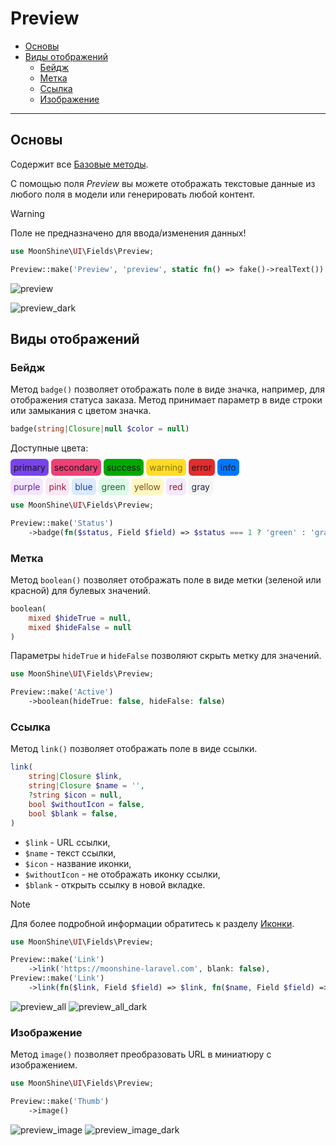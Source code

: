 # Preview

- [Основы](#basics)
- [Виды отображений](#view-methods)
  - [Бейдж](#badge)
  - [Метка](#boolean)
  - [Ссылка](#link)
  - [Изображение](#image)

---

<a name="basics"></a>
## Основы

Содержит все [Базовые методы](#/docs/{{version}}/fields/basic-methods.md).

С помощью поля *Preview* вы можете отображать текстовые данные из любого поля в модели или генерировать любой контент.

> [!WARNING]
> Поле не предназначено для ввода/изменения данных!

```php
use MoonShine\UI\Fields\Preview;

Preview::make('Preview', 'preview', static fn() => fake()->realText())
```

![preview](https://moonshine-laravel.com/screenshots/preview.png)

![preview_dark](https://moonshine-laravel.com/screenshots/preview_dark.png)

<a name="view-methods"></a>
## Виды отображений

<a name="badge"></a>
### Бейдж

Метод `badge()` позволяет отображать поле в виде значка, например, для отображения статуса заказа. Метод принимает параметр в виде строки или замыкания с цветом значка.

```php
badge(string|Closure|null $color = null)
```

Доступные цвета:

<span style="background-color: #7843e9; padding: 5px; border-radius: 0.375rem">primary</span> <span style="background-color: #ec4176; padding: 5px; border-radius: 0.375rem">secondary</span> <span style="background-color: #00aa00; padding: 5px; border-radius: 0.375rem">success</span> <span style="background-color: #ffdc2a; padding: 5px; border-radius: 0.375rem; color: rgb(139 116 0 / 1);">warning</span> <span style="background-color: #e02d2d; padding: 5px; border-radius: 0.375rem">error</span> <span style="background-color: #0079ff; padding: 5px; border-radius: 0.375rem">info</span>

<span style="background-color: rgb(243 232 255 / 1); color: rgb(107 33 168 / 1); padding: 5px; border-radius: 0.375rem">purple</span>
<span style="background-color: rgb(252 231 243 / 1); color: rgb(157 23 77 / 1); padding: 5px; border-radius: 0.375rem">pink</span>
<span style="background-color: rgb(219 234 254 / 1); color: rgb(30 64 175 / 1); padding: 5px; border-radius: 0.375rem">blue</span>
<span style="background-color: rgb(220 252 231 / 1); color: rgb(22 101 52 / 1); padding: 5px; border-radius: 0.375rem">green</span>
<span style="background-color: rgb(254 249 195 / 1); color: rgb(133 77 14 / 1); padding: 5px; border-radius: 0.375rem">yellow</span>
<span style="background-color: rgb(243 232 255 / 1); color: rgb(153 27 27 / 1); padding: 5px; border-radius: 0.375rem">red</span>
<span style="background-color: rgb(243 244 246 / 1); color: rgb(31 41 55 / 1); padding: 5px; border-radius: 0.375rem">gray</span>

```php
use MoonShine\UI\Fields\Preview;

Preview::make('Status')
    ->badge(fn($status, Field $field) => $status === 1 ? 'green' : 'gray')
```

<a name="boolean"></a>
### Метка

Метод `boolean()` позволяет отображать поле в виде метки (зеленой или красной) для булевых значений.

```php
boolean(
    mixed $hideTrue = null,
    mixed $hideFalse = null
)
```

Параметры `hideTrue` и `hideFalse` позволяют скрыть метку для значений.

```php
use MoonShine\UI\Fields\Preview;

Preview::make('Active')
    ->boolean(hideTrue: false, hideFalse: false)
```

<a name="link"></a>
### Ссылка

Метод `link()` позволяет отображать поле в виде ссылки.

```php
link(
    string|Closure $link,
    string|Closure $name = '',
    ?string $icon = null,
    bool $withoutIcon = false,
    bool $blank = false,
)
```

- `$link` - URL ссылки,
- `$name` - текст ссылки,
- `$icon` - название иконки,
- `$withoutIcon` - не отображать иконку ссылки,
- `$blank` - открыть ссылку в новой вкладке.

> [!NOTE]
> Для более подробной информации обратитесь к разделу [Иконки](/docs/{{version}}/icons).

```php
use MoonShine\UI\Fields\Preview;

Preview::make('Link')
    ->link('https://moonshine-laravel.com', blank: false),
Preview::make('Link')
    ->link(fn($link, Field $field) => $link, fn($name, Field $field) => 'Go')
```

![preview_all](https://moonshine-laravel.com/screenshots/preview_all.png)
![preview_all_dark](https://moonshine-laravel.com/screenshots/preview_all_dark.png)

<a name="image"></a>
### Изображение

Метод `image()` позволяет преобразовать URL в миниатюру с изображением.

```php
use MoonShine\UI\Fields\Preview;

Preview::make('Thumb')
    ->image()
```

![preview_image](https://moonshine-laravel.com/screenshots/preview_image.png)
![preview_image_dark](https://moonshine-laravel.com/screenshots/preview_image_dark.png)